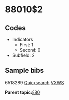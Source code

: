 # 88010$2

## Codes

-   Indicators
    -   First: 1
    -   Second: 0
-   Subfield: 2

## Sample bibs

6518289 [Quicksearch](https://search.library.yale.edu/catalog/6518289) [VXWS](http://prodorbis.library.yale.edu:7014/vxws/GetHoldingsService?bibId=6518289)

**Parent topic:**[880](../../tags/880/880.md)

